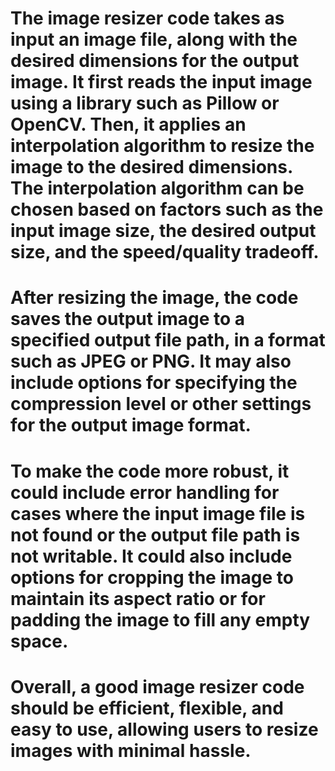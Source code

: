 

# The image resizer code takes as input an image file, along with the desired dimensions for the output image. It first reads the input image using a library such as Pillow or OpenCV. Then, it applies an interpolation algorithm to resize the image to the desired dimensions. The interpolation algorithm can be chosen based on factors such as the input image size, the desired output size, and the speed/quality tradeoff.

# After resizing the image, the code saves the output image to a specified output file path, in a format such as JPEG or PNG. It may also include options for specifying the compression level or other settings for the output image format.

# To make the code more robust, it could include error handling for cases where the input image file is not found or the output file path is not writable. It could also include options for cropping the image to maintain its aspect ratio or for padding the image to fill any empty space.

# Overall, a good image resizer code should be efficient, flexible, and easy to use, allowing users to resize images with minimal hassle.
